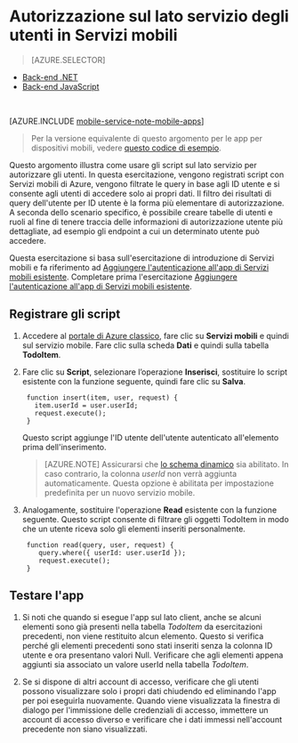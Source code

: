 <properties
	pageTitle="Autorizzazione sul lato servizio degli utenti in un servizio mobile back-end di JavaScript | Microsoft Azure"
	description="Informazioni su come autorizzare gli utenti nel back-end JavaScript di Servizi mobili di Azure."
	services="mobile-services"
	documentationCenter=""
	authors="krisragh"
	manager="dwrede"
	editor=""/>

<tags
	ms.service="mobile-services"
	ms.workload="mobile"
	ms.tgt_pltfrm="mobile-multiple"
	ms.topic="article"
	ms.devlang="javascript"
	ms.date="03/09/2015"
	ms.author="krisragh"/>

# Autorizzazione sul lato servizio degli utenti in Servizi mobili
> [AZURE.SELECTOR]
- [Back-end .NET](mobile-services-dotnet-backend-service-side-authorization.md)
- [Back-end JavaScript](mobile-services-javascript-backend-service-side-authorization.md)

&nbsp;

[AZURE.INCLUDE [mobile-service-note-mobile-apps](../../includes/mobile-services-note-mobile-apps.md)]
> Per la versione equivalente di questo argomento per le app per dispositivi mobili, vedere [questo codice di esempio](https://github.com/Azure/azure-mobile-apps-node/blob/master/samples/personal-table/tables/TodoItem.js#L38).

Questo argomento illustra come usare gli script sul lato servizio per autorizzare gli utenti. In questa esercitazione, vengono registrati script con Servizi mobili di Azure, vengono filtrate le query in base agli ID utente e si consente agli utenti di accedere solo ai propri dati. Il filtro dei risultati di query dell'utente per ID utente è la forma più elementare di autorizzazione. A seconda dello scenario specifico, è possibile creare tabelle di utenti e ruoli al fine di tenere traccia delle informazioni di autorizzazione utente più dettagliate, ad esempio gli endpoint a cui un determinato utente può accedere.

Questa esercitazione si basa sull'esercitazione di introduzione di Servizi mobili e fa riferimento ad [Aggiungere l'autenticazione all'app di Servizi mobili esistente]. Completare prima l'esercitazione [Aggiungere l'autenticazione all'app di Servizi mobili esistente].

## <a name="register-scripts"></a>Registrare gli script

1. Accedere al [portale di Azure classico], fare clic su **Servizi mobili** e quindi sul servizio mobile. Fare clic sulla scheda **Dati** e quindi sulla tabella **TodoItem**.

2. Fare clic su **Script**, selezionare l’operazione **Inserisci**, sostituire lo script esistente con la funzione seguente, quindi fare clic su **Salva**.

        function insert(item, user, request) {
          item.userId = user.userId;
          request.execute();
        }

	Questo script aggiunge l'ID utente dell'utente autenticato all'elemento prima dell'inserimento.

    >[AZURE.NOTE] Assicurarsi che [lo schema dinamico](https://msdn.microsoft.com/library/azure/jj193175.aspx) sia abilitato. In caso contrario, la colonna *userId* non verrà aggiunta automaticamente. Questa opzione è abilitata per impostazione predefinita per un nuovo servizio mobile.

3. Analogamente, sostituire l'operazione **Read** esistente con la funzione seguente. Questo script consente di filtrare gli oggetti TodoItem in modo che un utente riceva solo gli elementi inseriti personalmente.

        function read(query, user, request) {
           query.where({ userId: user.userId });
           request.execute();
        }

## <a name="test-app"></a>Testare l'app

1. Si noti che quando si esegue l'app sul lato client, anche se alcuni elementi sono già presenti nella tabella _TodoItem_ da esercitazioni precedenti, non viene restituito alcun elemento. Questo si verifica perché gli elementi precedenti sono stati inseriti senza la colonna ID utente e ora presentano valori Null. Verificare che agli elementi appena aggiunti sia associato un valore userId nella tabella _TodoItem_.

2. Se si dispone di altri account di accesso, verificare che gli utenti possono visualizzare solo i propri dati chiudendo ed eliminando l'app per poi eseguirla nuovamente. Quando viene visualizzata la finestra di dialogo per l'immissione delle credenziali di accesso, immettere un account di accesso diverso e verificare che i dati immessi nell'account precedente non siano visualizzati.

<!-- Anchors. -->
[Register server scripts]: #register-scripts
[Next Steps]: #next-steps

<!-- Images. -->

<!-- URLs. -->

[Windows Push Notifications & Live Connect]: http://go.microsoft.com/fwlink/p/?LinkID=257677
[Mobile Services server script reference]: http://go.microsoft.com/fwlink/p/?LinkId=262293
[My Apps dashboard]: http://go.microsoft.com/fwlink/p/?LinkId=262039
[Aggiungere l'autenticazione all'app di Servizi mobili esistente]: /develop/mobile/tutorials/get-started-with-users-ios

[portale di Azure classico]: https://manage.windowsazure.com/

<!---HONumber=AcomDC_0316_2016-->